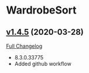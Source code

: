 # WardrobeSort

## [v1.4.5](https://github.com/ketho-wow/WardrobeSort/tree/v1.4.5) (2020-03-28)
[Full Changelog](https://github.com/ketho-wow/WardrobeSort/compare/v1.4.4...v1.4.5)

- 8.3.0.33775  
- Added github workflow  
